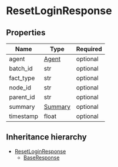 

# ResetLoginResponse

## Properties

Name | Type | Required
-------- | -------- | --------
agent | [Agent](Agent.md) | optional
batch_id | str | optional
fact_type | str | optional
node_id | str | optional
parent_id | str | optional
summary | [Summary](Summary.md) | optional
timestamp | float | optional




## Inheritance hierarchy


* [ResetLoginResponse](ResetLoginResponse.md)
    * [BaseResponse](BaseResponse.md)
